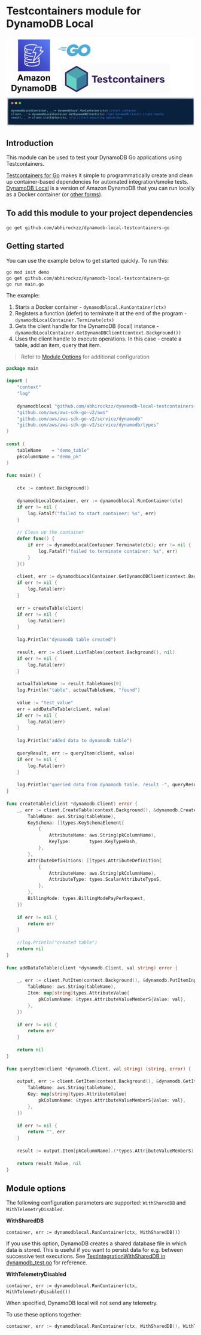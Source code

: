 # Testcontainers module for DynamoDB Local

![](img.png)

## Introduction

This module can be used to test your DynamoDB Go applications using Testcontainers.

[Testcontainers for Go](https://golang.testcontainers.org/) makes it simple to programmatically create and clean up container-based dependencies for automated integration/smoke tests. [DynamoDB Local](https://docs.aws.amazon.com/amazondynamodb/latest/developerguide/DynamoDBLocal.html) is a version of Amazon DynamoDB that you can run locally as a Docker container (or [other forms](https://docs.aws.amazon.com/amazondynamodb/latest/developerguide/DynamoDBLocal.DownloadingAndRunning.html)). 

## To add this module to your project dependencies

```shell
go get github.com/abhirockzz/dynamodb-local-testcontainers-go
```

## Getting started

You can use the example below to get started quickly. To run this:

```
go mod init demo
go get github.com/abhirockzz/dynamodb-local-testcontainers-go
go run main.go
```

The example:

1. Starts a Docker container - `dynamodblocal.RunContainer(ctx)`
2. Registers a function (defer) to terminate it at the end of the program - `dynamodbLocalContainer.Terminate(ctx)`
3. Gets the client handle for the DynamoDB (local) instance - `dynamodbLocalContainer.GetDynamoDBClient(context.Background())`
4. Uses the client handle to execute operations. In this case - create a table, add an item, query that item.

> Refer to [Module Options](#module-options) for additional configuration

```go
package main

import (
	"context"
	"log"

	dynamodblocal "github.com/abhirockzz/dynamodb-local-testcontainers-go"
	"github.com/aws/aws-sdk-go-v2/aws"
	"github.com/aws/aws-sdk-go-v2/service/dynamodb"
	"github.com/aws/aws-sdk-go-v2/service/dynamodb/types"
)

const (
	tableName    = "demo_table"
	pkColumnName = "demo_pk"
)

func main() {

	ctx := context.Background()

	dynamodbLocalContainer, err := dynamodblocal.RunContainer(ctx)
	if err != nil {
		log.Fatalf("failed to start container: %s", err)
	}

	// Clean up the container
	defer func() {
		if err := dynamodbLocalContainer.Terminate(ctx); err != nil {
			log.Fatalf("failed to terminate container: %s", err)
		}
	}()

	client, err := dynamodbLocalContainer.GetDynamoDBClient(context.Background())
	if err != nil {
		log.Fatal(err)
	}

	err = createTable(client)
	if err != nil {
		log.Fatal(err)
	}

	log.Println("dynamodb table created")

	result, err := client.ListTables(context.Background(), nil)
	if err != nil {
		log.Fatal(err)
	}

	actualTableName := result.TableNames[0]
	log.Println("table", actualTableName, "found")

	value := "test_value"
	err = addDataToTable(client, value)
	if err != nil {
		log.Fatal(err)
	}

	log.Println("added data to dynamodb table")

	queryResult, err := queryItem(client, value)
	if err != nil {
		log.Fatal(err)
	}

	log.Println("queried data from dynamodb table. result -", queryResult)
}

func createTable(client *dynamodb.Client) error {
	_, err := client.CreateTable(context.Background(), &dynamodb.CreateTableInput{
		TableName: aws.String(tableName),
		KeySchema: []types.KeySchemaElement{
			{
				AttributeName: aws.String(pkColumnName),
				KeyType:       types.KeyTypeHash,
			},
		},
		AttributeDefinitions: []types.AttributeDefinition{
			{
				AttributeName: aws.String(pkColumnName),
				AttributeType: types.ScalarAttributeTypeS,
			},
		},
		BillingMode: types.BillingModePayPerRequest,
	})

	if err != nil {
		return err
	}

	//log.Println("created table")
	return nil
}

func addDataToTable(client *dynamodb.Client, val string) error {

	_, err := client.PutItem(context.Background(), &dynamodb.PutItemInput{
		TableName: aws.String(tableName),
		Item: map[string]types.AttributeValue{
			pkColumnName: &types.AttributeValueMemberS{Value: val},
		},
	})

	if err != nil {
		return err
	}

	return nil
}

func queryItem(client *dynamodb.Client, val string) (string, error) {

	output, err := client.GetItem(context.Background(), &dynamodb.GetItemInput{
		TableName: aws.String(tableName),
		Key: map[string]types.AttributeValue{
			pkColumnName: &types.AttributeValueMemberS{Value: val},
		},
	})

	if err != nil {
		return "", err
	}

	result := output.Item[pkColumnName].(*types.AttributeValueMemberS)

	return result.Value, nil
}
```

## Module options

The following configuration parameters are supported: `WithSharedDB` and `WithTelemetryDisabled`.

**WithSharedDB**

```
container, err := dynamodblocal.RunContainer(ctx, WithSharedDB())
```

If you use this option, DynamoDB creates a shared database file in which data is stored. This is useful if you want to persist data for e.g. between successive test executions. See [TestIntegrationWithSharedDB in dynamodb_test.go](dynamodb_test.go) for reference.

**WithTelemetryDisabled**

```
container, err := dynamodblocal.RunContainer(ctx, WithTelemetryDisabled())
```

When specified, DynamoDB local will not send any telemetry.

To use these options together:

```go
container, err := dynamodblocal.RunContainer(ctx, WithSharedDB(), WithTelemetryDisabled())
```